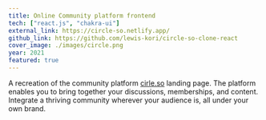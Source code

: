 ```yaml
---
title: Online Community platform frontend
tech: ["react.js", "chakra-ui"]
external_link: https://circle-so.netlify.app/
github_link: https://github.com/lewis-kori/circle-so-clone-react
cover_image: ./images/circle.png
year: 2021
featured: true
---
```


A recreation of the community platform [cirle.so](https://circle.so) landing page. The platform enables you to bring together your discussions, memberships, and content.
Integrate a thriving community wherever your audience is, all under your own brand.
